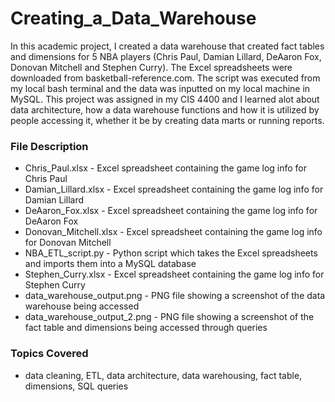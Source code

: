# Creating_a_Data_Warehouse

In this academic project, I created a data warehouse that created fact tables and dimensions for 5 NBA players (Chris Paul, Damian Lillard, DeAaron Fox, Donovan Mitchell and Stephen Curry). The Excel spreadsheets were downloaded from basketball-reference.com. The script was executed from my local bash terminal and the data was inputted on my local machine in MySQL. This project was assigned in my CIS 4400 and I learned alot about data architecture, how a data warehouse functions and how it is utilized by people accessing it, whether it be by creating data marts or running reports.



### File Description

- Chris_Paul.xlsx - Excel spreadsheet containing the game log info for Chris Paul
- Damian_Lillard.xlsx - Excel spreadsheet containing the game log info for Damian Lillard 
- DeAaron_Fox.xlsx - Excel spreadsheet containing the game log info for DeAaron Fox 
- Donovan_Mitchell.xlsx - Excel spreadsheet containing the game log info for Donovan Mitchell 
- NBA_ETL_script.py - Python script which takes the Excel spreadsheets and imports them into a MySQL database 
- Stephen_Curry.xlsx - Excel spreadsheet containing the game log info for Stephen Curry 
- data_warehouse_output.png - PNG file showing a screenshot of the data warehouse being accessed
- data_warehouse_output_2.png - PNG file showing a screenshot of the fact table and dimensions being accessed through queries


### Topics Covered 

- data cleaning, ETL, data architecture, data warehousing, fact table, dimensions, SQL queries
